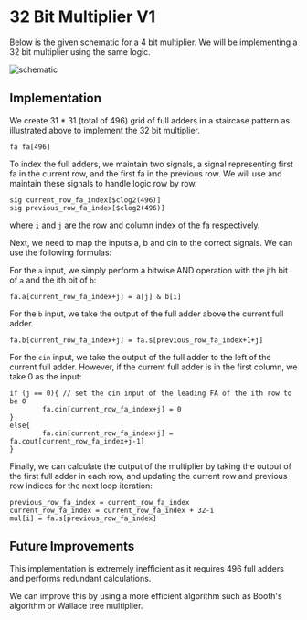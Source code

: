 # 32 Bit Multiplier V1

Below is the given schematic for a 4 bit multiplier. We will be implementing a 32 bit multiplier using the same logic.

![schematic](https://natalieagus.github.io/50002/assets/contentimage/lab3-fpga/2024-50002-MUL.drawio.png)

## Implementation

We create 31 \* 31 (total of 496) grid of full adders in a staircase pattern as illustrated above to implement the 32 bit multiplier.

```
fa fa[496]
```

To index the full adders, we maintain two signals, a signal representing first fa in the current row, and the first fa in the previous row. We will use and maintain these signals to handle logic row by row.

```
sig current_row_fa_index[$clog2(496)]
sig previous_row_fa_index[$clog2(496)]
```

where `i` and `j` are the row and column index of the fa respectively.

Next, we need to map the inputs a, b and cin to the correct signals. We can use the following formulas:

For the `a` input, we simply perform a bitwise AND operation with the jth bit of `a` and the ith bit of `b`:

```
fa.a[current_row_fa_index+j] = a[j] & b[i]
```

For the `b` input, we take the output of the full adder above the current full adder.

```
fa.b[current_row_fa_index+j] = fa.s[previous_row_fa_index+1+j]
```

For the `cin` input, we take the output of the full adder to the left of the current full adder. However, if the current full adder is in the first column, we take 0 as the input:

```
if (j == 0){ // set the cin input of the leading FA of the ith row to be 0
		fa.cin[current_row_fa_index+j] = 0
}
else{
		fa.cin[current_row_fa_index+j] = fa.cout[current_row_fa_index+j-1]
}
```

Finally, we can calculate the output of the multiplier by taking the output of the first full adder in each row, and updating the current row and previous row indices for the next loop iteration:

```
previous_row_fa_index = current_row_fa_index
current_row_fa_index = current_row_fa_index + 32-i
mul[i] = fa.s[previous_row_fa_index]
```

## Future Improvements

This implementation is extremely inefficient as it requires 496 full adders and performs redundant calculations.

We can improve this by using a more efficient algorithm such as Booth's algorithm or Wallace tree multiplier.
